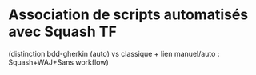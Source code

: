 # Association de scripts automatisés avec Squash TF 

(distinction bdd-gherkin (auto) vs classique + lien manuel/auto : Squash+WAJ+Sans workflow)


<!--stackedit_data:
eyJoaXN0b3J5IjpbLTIwNTM3MTE2MTldfQ==
-->

